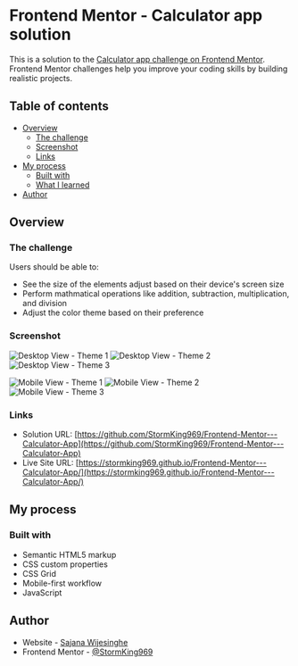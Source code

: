 # Frontend Mentor - Calculator app solution

This is a solution to the [Calculator app challenge on Frontend Mentor](https://www.frontendmentor.io/solutions/responsive-website-with-a-mobilefirst-approach-8tFcVsRG3). 
Frontend Mentor challenges help you improve your coding skills by building realistic projects. 

## Table of contents

- [Overview](#overview)
  - [The challenge](#the-challenge)
  - [Screenshot](#screenshot)
  - [Links](#links)
- [My process](#my-process)
  - [Built with](#built-with)
  - [What I learned](#what-i-learned)
- [Author](#author)

## Overview

### The challenge

Users should be able to:

- See the size of the elements adjust based on their device's screen size
- Perform mathmatical operations like addition, subtraction, multiplication, and division
- Adjust the color theme based on their preference

### Screenshot

![Desktop View - Theme 1](./screenshots/desktop-1.JPG)
![Desktop View - Theme 2](./screenshots/desktop-2.JPG)
![Desktop View - Theme 3](./screenshots/desktop-2.JPG)

![Mobile View - Theme 1](./screenshots/mobile-1.JPG)
![Mobile View - Theme 2](./screenshots/mobile-2.JPG)
![Mobile View - Theme 3](./screenshots/mobile-3.JPG)

### Links

- Solution URL: [https://github.com/StormKing969/Frontend-Mentor---Calculator-App](https://github.com/StormKing969/Frontend-Mentor---Calculator-App)
- Live Site URL: [https://stormking969.github.io/Frontend-Mentor---Calculator-App/](https://stormking969.github.io/Frontend-Mentor---Calculator-App/)

## My process

### Built with

- Semantic HTML5 markup
- CSS custom properties
- CSS Grid
- Mobile-first workflow
- JavaScript 

## Author

- Website - [Sajana Wijesinghe](https://www.your-site.com)
- Frontend Mentor - [ @StormKing969](https://www.frontendmentor.io/profile/StormKing969)
